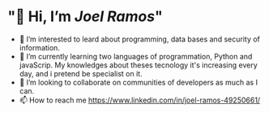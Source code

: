 <h1> "🫡 Hi, I’m <em>Joel Ramos</em>" </h1>   

- 👀 I’m interested to leard about programming, data bases and security of information.
- 🌱 I’m currently learning two languages of programmation, Python and javaScrip. My knowledges about theses tecnology it's increasing every day, and i pretend be specialist on it.
- 💞️ I’m looking to collaborate on communities of developers as much as I can.
- 📫 How to reach me https://www.linkedin.com/in/joel-ramos-49250661/

<!---
Choelramos/Choelramos is a ✨ special ✨ repository because its `README.md` (this file) appears on your GitHub profile.
You can click the Preview link to take a look at your changes.
--->
